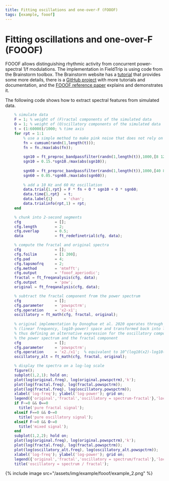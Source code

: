 ```yaml
---
title: Fitting oscillations and one-over-F (FOOOF)
tags: [example, fooof]
---
```


# Fitting oscillations and one-over-F (FOOOF)

FOOOF allows distinguishing rhythmic activity from concurrent power-spectral 1/f modulations. The implementation in FieldTrip is using code from the Brainstorm toolbox. The Brainstorm website has a [tutorial](https://neuroimage.usc.edu/brainstorm/Tutorials/Fooof) that provides some more details, there is a [GitHub project](https://fooof-tools.github.io/fooof/) with more tutorials and documentation, and the [FOOOF reference paper](https://doi.org/10.1038/s41593-020-00744-x) explains and demonstrates it.

The following code shows how to extract spectral features from simulated data.

```matlab
    % simulate data
    F = 1; % weight of (F)ractal components of the simulated data
    O = 1; % weight of (O)scillatory components of the simulated data
    t = (1:60000)/1000; % time axis
    for rpt = 1:1
        % use a simple method to make pink noise that does not rely on the digital signal processing toolbox
        fn = cumsum(randn(1,length(t)));
        fn = fn./max(abs(fn));        
    
        sgn10 = ft_preproc_bandpassfilter(randn(1,length(t)),1000,[8 12],[],'firws');
        sgn10 = 0.15.*sgn10./max(abs(sgn10));
    
        sgn60 = ft_preproc_bandpassfilter(randn(1,length(t)),1000,[40 80],[],'firws');
        sgn60 = 0.05.*sgn60./max(abs(sgn60));
    
        % add a 10 Hz and 60 Hz oscillation
        data.trial{1,rpt} = F * fn + O * sgn10 + O * sgn60;
        data.time{1,rpt}  = t;
        data.label{1}     = 'chan';
        data.trialinfo(rpt,1) = rpt;
    end

    % chunk into 2-second segments
    cfg               = [];
    cfg.length        = 2;
    cfg.overlap       = 0.5;
    data              = ft_redefinetrial(cfg, data);

    % compute the fractal and original spectra
    cfg               = [];
    cfg.foilim        = [1 200];
    cfg.pad           = 4;
    cfg.tapsmofrq     = 2;
    cfg.method        = 'mtmfft';
    cfg.output        = 'fooof_aperiodic';
    fractal = ft_freqanalysis(cfg, data);
    cfg.output        = 'pow';
    original = ft_freqanalysis(cfg, data);

    % subtract the fractal component from the power spectrum
    cfg               = [];
    cfg.parameter     = 'powspctrm';
    cfg.operation     = 'x2-x1';
    oscillatory = ft_math(cfg, fractal, original);
    
    % original implementation by Donoghue et al. 2020 operates through the semilog-power 
    % (linear frequency, log10-power) space and transformed back into linear-linear space.
    % thus defining an alternative expression for the oscillatory component as the quotient of 
    % the power spectrum and the fractal component
    cfg               = [];
    cfg.parameter     = 'powspctrm';
    cfg.operation     = 'x2./x1';  % equivalent to 10^(log10(x2)-log10(x1))
    oscillatory_alt = ft_math(cfg, fractal, original);

    % display the spectra on a log-log scale
    figure();
    subplot(1,2,1); hold on;
    plot(log(original.freq), log(original.powspctrm),'k');
    plot(log(fractal.freq), log(fractal.powspctrm));
    plot(log(fractal.freq), log(oscillatory.powspctrm));
    xlabel('log-freq'); ylabel('log-power'); grid on;
    legend({'original','fractal','oscillatory = spectrum-fractal'},'location','southwest');
    if F~=0 && O==0
      title('pure fractal signal');
    elseif F==0 && O~=0
      title('pure oscillatory signal');
    elseif F~=0 && O~=0
      title('mixed signal');
    end
    subplot(1,2,2); hold on;
    plot(log(original.freq), log(original.powspctrm),'k');
    plot(log(fractal.freq), log(fractal.powspctrm));
    plot(log(oscillatory_alt.freq), log(oscillatory_alt.powspctrm));
    xlabel('log-freq'); ylabel('log-power'); grid on;
    legend({'original','fractal','oscillatory = spectrum/fractal'},'location','southwest');
    title('oscillatory = spectrum / fractal');
```
{% include image src="/assets/img/example/fooof/example_2.png" %}
